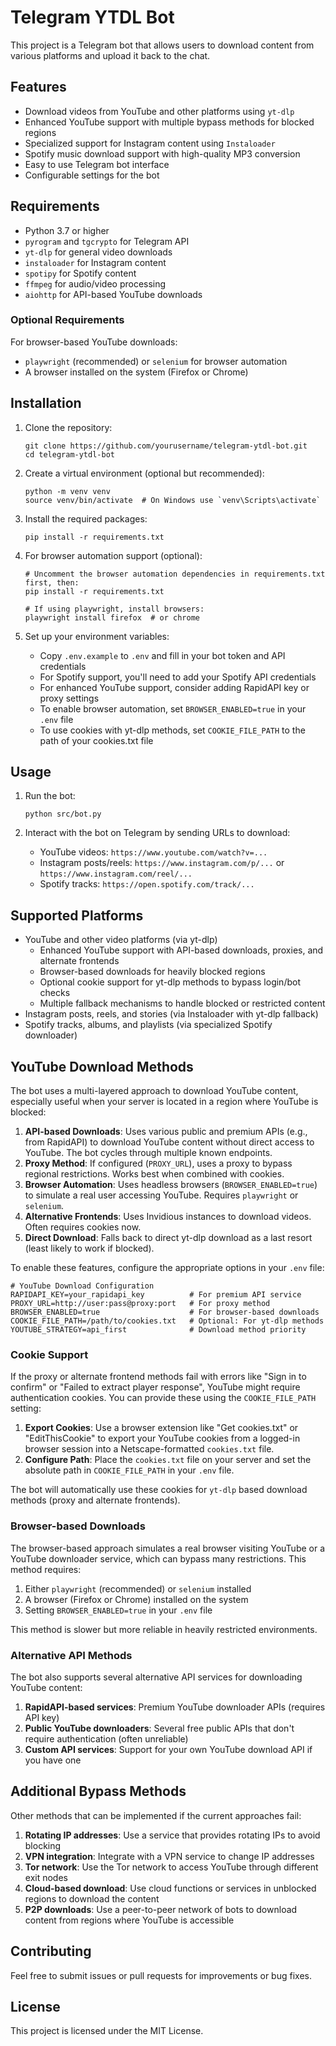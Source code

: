 # Telegram YTDL Bot

This project is a Telegram bot that allows users to download content from various platforms and upload it back to the chat.

## Features

- Download videos from YouTube and other platforms using `yt-dlp`
- Enhanced YouTube support with multiple bypass methods for blocked regions
- Specialized support for Instagram content using `Instaloader`
- Spotify music download support with high-quality MP3 conversion
- Easy to use Telegram bot interface
- Configurable settings for the bot

## Requirements

- Python 3.7 or higher
- `pyrogram` and `tgcrypto` for Telegram API
- `yt-dlp` for general video downloads
- `instaloader` for Instagram content
- `spotipy` for Spotify content
- `ffmpeg` for audio/video processing
- `aiohttp` for API-based YouTube downloads

### Optional Requirements

For browser-based YouTube downloads:

- `playwright` (recommended) or `selenium` for browser automation
- A browser installed on the system (Firefox or Chrome)

## Installation

1. Clone the repository:

   ```
   git clone https://github.com/yourusername/telegram-ytdl-bot.git
   cd telegram-ytdl-bot
   ```

2. Create a virtual environment (optional but recommended):

   ```
   python -m venv venv
   source venv/bin/activate  # On Windows use `venv\Scripts\activate`
   ```

3. Install the required packages:

   ```
   pip install -r requirements.txt
   ```

4. For browser automation support (optional):

   ```
   # Uncomment the browser automation dependencies in requirements.txt first, then:
   pip install -r requirements.txt

   # If using playwright, install browsers:
   playwright install firefox  # or chrome
   ```

5. Set up your environment variables:
   - Copy `.env.example` to `.env` and fill in your bot token and API credentials
   - For Spotify support, you'll need to add your Spotify API credentials
   - For enhanced YouTube support, consider adding RapidAPI key or proxy settings
   - To enable browser automation, set `BROWSER_ENABLED=true` in your `.env` file
   - To use cookies with yt-dlp methods, set `COOKIE_FILE_PATH` to the path of your cookies.txt file

## Usage

1. Run the bot:

   ```
   python src/bot.py
   ```

2. Interact with the bot on Telegram by sending URLs to download:
   - YouTube videos: `https://www.youtube.com/watch?v=...`
   - Instagram posts/reels: `https://www.instagram.com/p/...` or `https://www.instagram.com/reel/...`
   - Spotify tracks: `https://open.spotify.com/track/...`

## Supported Platforms

- YouTube and other video platforms (via yt-dlp)
  - Enhanced YouTube support with API-based downloads, proxies, and alternate frontends
  - Browser-based downloads for heavily blocked regions
  - Optional cookie support for yt-dlp methods to bypass login/bot checks
  - Multiple fallback mechanisms to handle blocked or restricted content
- Instagram posts, reels, and stories (via Instaloader with yt-dlp fallback)
- Spotify tracks, albums, and playlists (via specialized Spotify downloader)

## YouTube Download Methods

The bot uses a multi-layered approach to download YouTube content, especially useful when your server is located in a region where YouTube is blocked:

1. **API-based Downloads**: Uses various public and premium APIs (e.g., from RapidAPI) to download YouTube content without direct access to YouTube. The bot cycles through multiple known endpoints.
2. **Proxy Method**: If configured (`PROXY_URL`), uses a proxy to bypass regional restrictions. Works best when combined with cookies.
3. **Browser Automation**: Uses headless browsers (`BROWSER_ENABLED=true`) to simulate a real user accessing YouTube. Requires `playwright` or `selenium`.
4. **Alternative Frontends**: Uses Invidious instances to download videos. Often requires cookies now.
5. **Direct Download**: Falls back to direct yt-dlp download as a last resort (least likely to work if blocked).

To enable these features, configure the appropriate options in your `.env` file:

```
# YouTube Download Configuration
RAPIDAPI_KEY=your_rapidapi_key          # For premium API service
PROXY_URL=http://user:pass@proxy:port   # For proxy method
BROWSER_ENABLED=true                    # For browser-based downloads
COOKIE_FILE_PATH=/path/to/cookies.txt   # Optional: For yt-dlp methods
YOUTUBE_STRATEGY=api_first              # Download method priority
```

### Cookie Support

If the proxy or alternate frontend methods fail with errors like "Sign in to confirm" or "Failed to extract player response", YouTube might require authentication cookies. You can provide these using the `COOKIE_FILE_PATH` setting:

1.  **Export Cookies**: Use a browser extension like "Get cookies.txt" or "EditThisCookie" to export your YouTube cookies from a logged-in browser session into a Netscape-formatted `cookies.txt` file.
2.  **Configure Path**: Place the `cookies.txt` file on your server and set the absolute path in `COOKIE_FILE_PATH` in your `.env` file.

The bot will automatically use these cookies for `yt-dlp` based download methods (proxy and alternate frontends).

### Browser-based Downloads

The browser-based approach simulates a real browser visiting YouTube or a YouTube downloader service, which can bypass many restrictions. This method requires:

1. Either `playwright` (recommended) or `selenium` installed
2. A browser (Firefox or Chrome) installed on the system
3. Setting `BROWSER_ENABLED=true` in your `.env` file

This method is slower but more reliable in heavily restricted environments.

### Alternative API Methods

The bot also supports several alternative API services for downloading YouTube content:

1. **RapidAPI-based services**: Premium YouTube downloader APIs (requires API key)
2. **Public YouTube downloaders**: Several free public APIs that don't require authentication (often unreliable)
3. **Custom API services**: Support for your own YouTube download API if you have one

## Additional Bypass Methods

Other methods that can be implemented if the current approaches fail:

1. **Rotating IP addresses**: Use a service that provides rotating IPs to avoid blocking
2. **VPN integration**: Integrate with a VPN service to change IP addresses
3. **Tor network**: Use the Tor network to access YouTube through different exit nodes
4. **Cloud-based download**: Use cloud functions or services in unblocked regions to download the content
5. **P2P downloads**: Use a peer-to-peer network of bots to download content from regions where YouTube is accessible

## Contributing

Feel free to submit issues or pull requests for improvements or bug fixes.

## License

This project is licensed under the MIT License.
